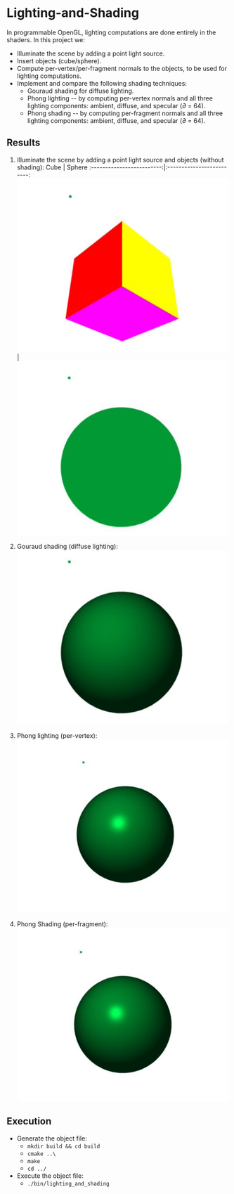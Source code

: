 # Lighting-and-Shading
In programmable OpenGL, lighting computations are done entirely in the shaders. In this project we:

* Illuminate the scene by adding a point light source.
* Insert objects (cube/sphere).
* Compute per-vertex/per-fragment normals to the objects, to be used for lighting computations.
* Implement and compare the following shading techniques:
	* Gouraud shading for diffuse lighting.
	* Phong lighting -- by computing per-vertex normals and all three lighting components: ambient, diffuse, and specular (<em><span>&#8706;</span></em> = 64).
	* Phong shading -- by computing per-fragment normals and all three lighting components: ambient, diffuse, and specular (<em><span>&#8706;</span></em> = 64).

## Results
1. Illuminate the scene by adding a point light source and objects (without shading):
		Cube             |  Sphere
	  :-------------------------:|:-------------------------:
	  ![cube_image](results/cube.png)  |  ![sphere_image](results/sphere.png)

2. Gouraud shading (diffuse lighting):
![gouraud](results/gouraud.png)

3. Phong lighting (per-vertex):
![phong_vertex](results/phong_vertex.png)

3. Phong Shading (per-fragment):
![phong_fragment](results/phong_fragment.png)

## Execution
* Generate the object file:
	* `mkdir build && cd build`
	* `cmake ..\`
	* `make`
	* `cd ../`
* Execute the object file:
	* `./bin/lighting_and_shading`